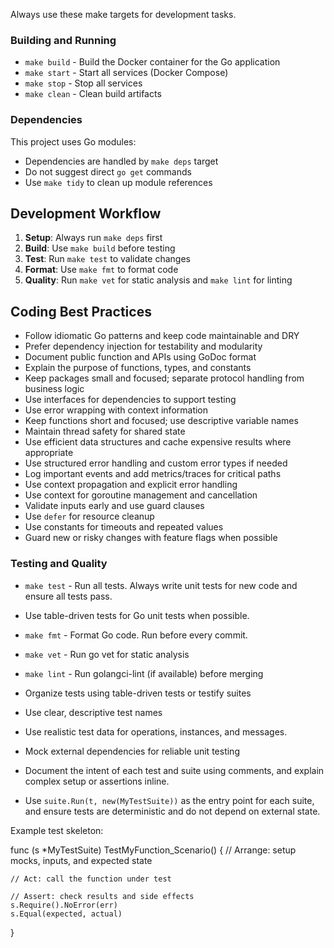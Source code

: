Always use these make targets for development tasks.

### Building and Running

- `make build` - Build the Docker container for the Go application
- `make start` - Start all services (Docker Compose)
- `make stop` - Stop all services  
- `make clean` - Clean build artifacts

### Dependencies

This project uses Go modules:
- Dependencies are handled by `make deps` target
- Do not suggest direct `go get` commands
- Use `make tidy` to clean up module references

## Development Workflow

1. **Setup**: Always run `make deps` first
2. **Build**: Use `make build` before testing
3. **Test**: Run `make test` to validate changes
4. **Format**: Use `make fmt` to format code
5. **Quality**: Run `make vet` for static analysis and `make lint` for linting

## Coding Best Practices

- Follow idiomatic Go patterns and keep code maintainable and DRY
- Prefer dependency injection for testability and modularity
- Document public function and APIs using GoDoc format
- Explain the purpose of functions, types, and constants
- Keep packages small and focused; separate protocol handling from business logic
- Use interfaces for dependencies to support testing
- Use error wrapping with context information
- Keep functions short and focused; use descriptive variable names
- Maintain thread safety for shared state
- Use efficient data structures and cache expensive results where appropriate
- Use structured error handling and custom error types if needed
- Log important events and add metrics/traces for critical paths
- Use context propagation and explicit error handling
- Use context for goroutine management and cancellation
- Validate inputs early and use guard clauses
- Use `defer` for resource cleanup
- Use constants for timeouts and repeated values
- Guard new or risky changes with feature flags when possible

### Testing and Quality

- `make test` - Run all tests. Always write unit tests for new code and ensure all tests pass.
- Use table-driven tests for Go unit tests when possible.
- `make fmt` - Format Go code. Run before every commit.
- `make vet` - Run go vet for static analysis
- `make lint` - Run golangci-lint (if available) before merging

- Organize tests using table-driven tests or testify suites
- Use clear, descriptive test names
- Use realistic test data for operations, instances, and messages.
- Mock external dependencies for reliable unit testing
- Document the intent of each test and suite using comments, and explain complex setup or assertions inline.
- Use `suite.Run(t, new(MyTestSuite))` as the entry point for each suite, and ensure tests are deterministic and do not depend on external state.

Example test skeleton:

func (s *MyTestSuite) TestMyFunction_Scenario() {
    // Arrange: setup mocks, inputs, and expected state

    // Act: call the function under test

    // Assert: check results and side effects
    s.Require().NoError(err)
    s.Equal(expected, actual)
}